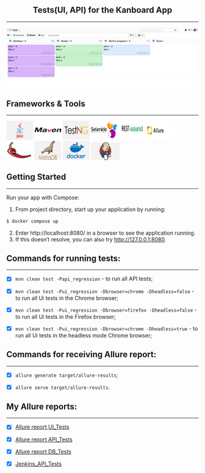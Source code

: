 # <h2 align="center">Tests(UI, API) for the Kanboard App</h3>
---
<div align="center">
  <a href="https://github.com/Tetiana1386/Kanboard">
    <img src="https://github.com/Tetiana1386/Kanboard/blob/main/src/images/icons/image_1.png" alt="Kanboard" width="" height="">
  </a>
</div>

## Frameworks & Tools
---

<code><img src="src/images/icons/java.png" alt="html5" height='50px' width='70'/></code>
<code><img src="src/images/icons/maven.png" alt="html5" height='50px' width='70'/></code>
<code><img src="src/images/icons/testng.png" alt="html5" height='50px' width='70'/></code>
<code><img src="src/images/icons/selenide.png" alt="html5" height='50px' width='70'/></code>
<code><img src="src/images/icons/rest-assured.png" alt="html5" height='50px' width='70'/></code>
<code><img src="src/images/icons/Allure.png" alt="html5" height='50px' width='70'/></code>
<code><img src="src/images/icons/Lombok.png" alt="html5" height='50px' width='70'/></code>
<code><img src="src/images/icons/mariadb.png" alt="html5" height='50px' width='70'/></code>
<code><img src="src/images/icons/docker.png" alt="html5" height='50px' width='70'/></code>
<code><img src="src/images/icons/jenkins.png" alt="html5" height='46px' width='75'/></code>

## Getting Started
---

Run your app with Compose:

1. From project directory, start up your application by running:
  ```sh
  $ docker compose up
  ```
2. Enter http://localhost:8080/ in a browser to see the application running.
3. If this doesn’t resolve, you can also try http://127.0.0.1:8080.

## Commands for running tests:
---


- [x] `mvn clean test -Papi_regression` - to run all API tests;


- [x] `mvn clean test -Pui_regression -Dbrowser=chrome -Dheadless=false` - to run all Ui tests in the Chrome browser;


- [x] `mvn clean test -Pui_regression -Dbrowser=firefox -Dheadless=false` - to run all Ui tests in the Firefox browser;


- [x] `mvn clean test -Pui_regression -Dbrowser=chrome -Dheadless=true` - to run all Ui tests in the headless mode Chrome browser;


## Commands for receiving Allure report:
---


- [x] `allure generate target/allure-results`;


- [x] `allure serve target/allure-results`.

## My Allure reports:
---

- [x] [Allure report UI_Tests](https://github.com/Tetiana1386/Kanboard/blob/main/src/images/screenshots/AR_UI_TESTS.png)


- [x] [Allure report API_Tests](https://github.com/Tetiana1386/Kanboard/blob/main/src/images/screenshots/AR_API_TESTS.png)


- [x] [Allure report DB_Tests](https://github.com/Tetiana1386/Kanboard/blob/main/src/images/screenshots/AR_DB_TESTS.png)


- [x] [Jenkins_API_Tests](https://github.com/Tetiana1386/Kanboard/blob/main/src/images/screenshots/Jenkins_API_TESTS.png)
